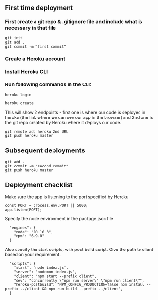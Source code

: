 ## First time deployment
### First create a git repo & .gitignore file and include what is necessary in that file

```
git init
git add .
git commit -m “first commit”
```
	
### Create a Heroku account

### Install Heroku CLI

### Run following commands in the CLI: 

```
heroku login
```
```
heroku create
```

This will show 2 endpoints - first one is where our code is deployed in heroku (the link where we can see our app in the browser) snd 2nd one is the git repo created by Heroku where it deploys our code.
```
git remote add heroku 2nd URL
git push heroku master
```
	
## Subsequent deployments

```
git add .
git commit -m "second commit"
git push heroku master
```

## Deployment checklist

Make sure the app is listening to the port specified by Heroku

```
const PORT = process.env.PORT || 5000;
app.listen(PORT);
```

Specify the node environment in the package.json file

```
  "engines": {
    "node": "10.16.3",
    "npm": "6.9.0"
  }
```

Also specify the start scripts, with post build script. Give the path to client based on your requirement.

```
  "scripts": {
    "start": "node index.js",
    "server": "nodemon index.js",
    "client": "npm start --prefix client",
    "dev": "concurrently \"npm run server\" \"npm run client\"",
    "heroku-postbuild": "NPM_CONFIG_PRODUCTION=false npm install --prefix ../client && npm run build --prefix ../client",
  }
```
